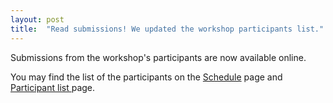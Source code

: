 ```yaml
---
layout: post
title:  "Read submissions! We updated the workshop participants list."
---
```


Submissions from the workshop's participants are now available online.


You may find the list of the participants on the <a href="../../../schedule">Schedule</a> page and <a href="../../../participants">Participant list </a>page.


